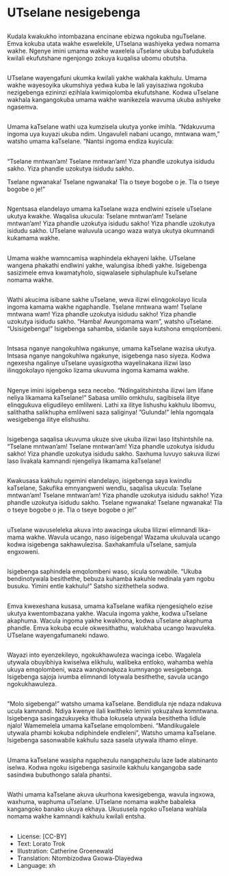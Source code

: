 # UTselane nesigebenga

##
Kudala kwakukho intombazana
encinane ebizwa ngokuba
nguTselane. Emva kokuba utata
wakhe eswelekile, UTselana
washiyeka yedwa nomama wakhe.
Ngenye imini umama wakhe
waxelela uTselane ukuba
bafudukela kwilali ekufutshane
ngenjongo zokuya kuqalisa ubomu
obutsha.

##
UTselane wayengafuni ukumka
kwilali yakhe wakhala kakhulu.
Umama wakhe wayesoyika
ukumshiya yedwa kuba le lali
yayisaziwa ngokuba nezigebenga
ezininzi ezihlala kwimiqolomba
ekufutshane. Kodwa uTselane
wakhala kangangokuba umama
wakhe wanikezela wavuma ukuba
ashiyeke ngasemva.

##
Umama kaTselane wathi uza
kumzisela ukutya yonke imihla.
“Ndakuvuma ingoma uya kuyazi
ukuba ndim. Ungavuleli nabani
ucango, mntwana wam,” watsho
umama kaTselane. “Nantsi ingoma
endiza kuyicula:

##
“Tselane mntwan’am! Tselane mntwan’am! Yiza phandle uzokutya
isidudu sakho. Yiza phandle uzokutya isidudu sakho.

Tselane ngwanaka!
Tselane ngwanaka!
Tla o tseye bogobe o je.
Tla o tseye bogobe o je!”

##
Ngentsasa elandelayo umama
kaTselane waza endlwini ezisele
uTselane ukutya kwakhe. Waqalisa
ukucula: Tselane mntwan’am!
Tselane mntwan’am! Yiza phandle
uzokutya isidudu sakho! Yiza
phandle uzokutya isidudu sakho.
UTselane waluvula ucango waza
watya ukutya okumnandi
kukamama wakhe.

##
Umama wakhe wamncamisa
waphindela ekhayeni lakhe.
UTselane wangena phakathi
endlwini yakhe, walungisa ibhedi
yakhe. Isigebenga sasizimele emva
kwamatyholo, siqwalasele
siphulaphule kuTselane nomama
wakhe.

##
Wathi akucima isibane sakhe
uTselane, weva ilizwi elinqgokolayo
licula ingoma kamama wakhe
ngaphandle. Tselane mntwana
wam! Tselane mntwana wam! Yiza
phandle uzokutya isidudu sakho!
Yiza phandle uzokutya isidudu
sakho. “Hamba! Awungomama
wam”, watsho uTselane.
“Usisigebenga!” Isigebenga
sahamba, sidanile saya kutshona
emqolombeni.

##
Intsasa nganye nangokuhlwa
ngakunye, umama kaTselane wazisa
ukutya. Intsasa nganye
nangokuhlwa ngakunye, isigebenga
naso siyeza. Kodwa ngexesha
ngalinye uTselane uyasigxotha
wayelinakana ilizwi laso
ilinqgokolayo njengoko lizama
ukuvuma ingoma kamama wakhe.

##
Ngenye imini isigebenga seza
necebo. “Ndingalitshintsha ilizwi
lam lifane neliya likamama
kaTselane!” Sabasa umlilo omkhulu,
sagibisela ilitye elinqgukuva
eligudileyo emlilweni. Lathi xa ilitye
lishushu kakhulu libomvu,
salithatha salikhupha emlilweni
saza saliginya! ”Gulunda!” lehla
ngomqala wesigebenga ilitye
elishushu.

##
Isigebenga saqalisa ukuvuma ukuze
sive ukuba ilizwi laso litshintshile
na. “Tselane mntwan’am! Tselane
mntwan’am! Yiza phandle uzokutya
isidudu sakho! Yiza phandle
uzokutya isidudu sakho. Saxhuma
luvuyo sakuva ilizwi laso livakala
kamnandi njengeliya likamama
kaTselane!

##
Kwakusasa kakhulu ngemini elandelayo, isigebenga saya kwindlu
kaTselane, Sakufika emnyangweni wendlu, saqalisa ukucula:
Tselane mntwan’am! Tselane mntwan’am! Yiza phandle uzokutya
isidudu sakho! Yiza phandle uzokutya isidudu sakho.
Tselane ngwanaka!
Tselane ngwanaka!
Tla o tseye bogobe o je.
Tla o tseye bogobe o je!”

##
uTselane wavuseleleka akuva into
awacinga ukuba lilizwi elimnandi
lika- mama wakhe. Wavula ucango,
naso isigebenga! Wazama ukuluvala
ucango kodwa isigebenga
sakhawulezisa. Saxhakamfula
uTselane, samjula engxoweni.

##
Isigebenga saphindela
emqolombeni waso, sicula
sonwabile. “Ukuba bendinotywala
besithethe, bebuza kuhamba
kakuhle nedinala yam ngobu
busuku. Yimini entle kakhulu!”
Satsho sizithethela sodwa.

##
Emva kwexeshana kusasa, umama
kaTselane wafika njengesiqhelo
ezise ukutya kwentombazana
yakhe. Wacula ingoma yakhe,
kodwa uTselane akaphuma. Wacula
ingoma yakhe kwakhona, kodwa
uTselane akaphuma phandle. Emva
kokuba ecule okwesithathu,
walukhaba ucango lwavuleka.
UTselane wayengafumaneki ndawo.

##
Wayazi into eyenzekileyo,
ngokukhawuleza wacinga icebo.
Wagalela utywala obuyibhiya
kwiselwa elikhulu, walibeka entloko,
wahamba wehla ukuya
emqolombeni, waza wanqkonqkoza
kumnyango wesigebenga.
Isigebenga sajoja ivumba elimnandi
lotywala besithethe, savula ucango
ngokukhawuleza.

##
“Molo sigebenga!” watsho umama kaTselane.
Bendidlula nje ndaza ndakuva ucula kamnandi. Ndiya
kwenye ilali kwitheko lemini yokuzalwa komntwana.
Isigebenga sasingazukuyeka ithuba lokusela utywala
besithetha lidlule njalo! Wamemelela umama
kaTselane emqolombeni. “Mandikugalele utywala
phambi kokuba ndiphindele endleleni”, Watsho
umama kaTselane. Isigebenga sasonwabile kakhulu
saza sasela utywala ithamo elinye.

##
Umama kaTselane wasipha
ngaphezulu nangaphezulu laze lade
alabinanto iselwa. Kodwa ngoku
isigebenga sasinxile kakhulu
kangangoba sade sasindwa
bubuthongo salala phantsi.

##
Wathi umama kaTselane akuva
ukurhona kwesigebenga, wavula
ingxowa, waxhuma, waphuma
uTselane. UTselane nomama wakhe
babaleka kangangoko banako ukuya
ekhaya. Ukususela ngoko uTselana
wahlala nomama wakhe kamnandi
kakhulu kwilali entsha.

##
* License: [CC-BY]
* Text: Lorato Trok
* Illustration: Catherine Groenewald
* Translation: Ntombizodwa Gxowa-Dlayedwa
* Language: xh
